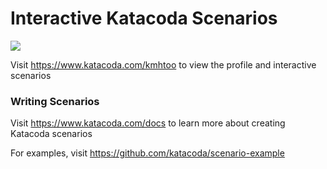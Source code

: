 # Interactive Katacoda Scenarios

[![](http://shields.katacoda.com/katacoda/kmhtoo/count.svg)](https://www.katacoda.com/kmhtoo "Get your profile on Katacoda.com")

Visit https://www.katacoda.com/kmhtoo to view the profile and interactive scenarios

### Writing Scenarios
Visit https://www.katacoda.com/docs to learn more about creating Katacoda scenarios

For examples, visit https://github.com/katacoda/scenario-example
